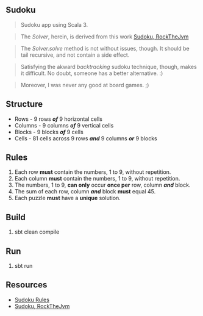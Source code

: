 Sudoku
-------
>Sudoku app using Scala 3.

>The *Solver*, herein, is derived from this work [Sudoku, RockTheJvm](https://rockthejvm.com/articles/a-backtracking-sudoku-solver-in-scala)

>The *Solver.solve* method is not without issues, though. It should be tail recursive, and not contain a side effect.

>Satisfying the akward *backtracking* sudoku technique, though, makes it difficult. No doubt, someone has a better alternative. :)

>Moreover, I was never any good at board games. ;)

Structure
---------
* Rows - 9 rows ***of*** 9 horizontal cells
* Columns - 9 columns ***of*** 9 vertical cells
* Blocks - 9 blocks ***of*** 9 cells
* Cells - 81 cells across 9 rows ***and*** 9 columns ***or*** 9 blocks

Rules
-----
1. Each row **must** contain the numbers, 1 to 9, without repetition.
2. Each column **must** contain the numbers, 1 to 9, without repetition.
3. The numbers, 1 to 9, **can only** occur **once per** row, column ***and*** block.
4. The sum of each row, column ***and*** block **must** equal 45.
5. Each puzzle **must** have a **unique** solution.

Build
-----
1. sbt clean compile

Run
---
1. sbt run

Resources
---------
* [Sudoku Rules](https://www.sudokuonline.io/tips/sudoku-rules)
* [Sudoku, RockTheJvm](https://rockthejvm.com/articles/a-backtracking-sudoku-solver-in-scala)